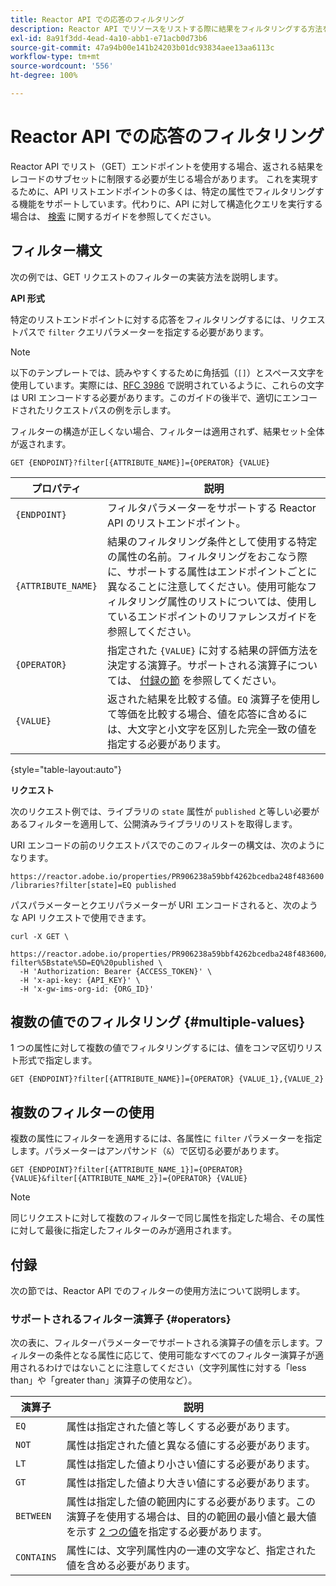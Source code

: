 ```yaml
---
title: Reactor API での応答のフィルタリング
description: Reactor API でリソースをリストする際に結果をフィルタリングする方法を説明します。
exl-id: 8a91f3dd-4ead-4a10-abb1-e71acb0d73b6
source-git-commit: 47a94b00e141b24203b01dc93834aee13aa6113c
workflow-type: tm+mt
source-wordcount: '556'
ht-degree: 100%

---
```


# Reactor API での応答のフィルタリング

Reactor API でリスト（GET）エンドポイントを使用する場合、返される結果をレコードのサブセットに制限する必要が生じる場合があります。 これを実現するために、API リストエンドポイントの多くは、特定の属性でフィルタリングする機能をサポートしています。代わりに、API に対して構造化クエリを実行する場合は、 [検索](./search.md) に関するガイドを参照してください。

## フィルター構文

次の例では、GET リクエストのフィルターの実装方法を説明します。

**API 形式**

特定のリストエンドポイントに対する応答をフィルタリングするには、リクエストパスで `filter` クエリパラメーターを指定する必要があります。

>[!NOTE]
>
>以下のテンプレートでは、読みやすくするために角括弧（`[]`）とスペース文字を使用しています。実際には、[RFC 3986](https://tools.ietf.org/html/rfc3986) で説明されているように、これらの文字は URI エンコードする必要があります。このガイドの後半で、適切にエンコードされたリクエストパスの例を示します。
>
>フィルターの構造が正しくない場合、フィルターは適用されず、結果セット全体が返されます。

```http
GET {ENDPOINT}?filter[{ATTRIBUTE_NAME}]={OPERATOR} {VALUE}
```

| プロパティ | 説明 |
| --- | --- |
| `{ENDPOINT}` | フィルタパラメーターをサポートする Reactor API のリストエンドポイント。 |
| `{ATTRIBUTE_NAME}` | 結果のフィルタリング条件として使用する特定の属性の名前。フィルタリングをおこなう際に、サポートする属性はエンドポイントごとに異なることに注意してください。使用可能なフィルタリング属性のリストについては、使用しているエンドポイントのリファレンスガイドを参照してください。 |
| `{OPERATOR}` | 指定された `{VALUE}` に対する結果の評価方法を決定する演算子。サポートされる演算子については、 [付録の節](#supported-operators) を参照してください。 |
| `{VALUE}` | 返された結果を比較する値。`EQ` 演算子を使用して等価を比較する場合、値を応答に含めるには、大文字と小文字を区別した完全一致の値を指定する必要があります。 |

{style=&quot;table-layout:auto&quot;}

**リクエスト**

次のリクエスト例では、ライブラリの `state` 属性が `published` と等しい必要があるフィルターを適用して、公開済みライブラリのリストを取得します。

URI エンコードの前のリクエストパスでのこのフィルターの構文は、次のようになります。

`https://reactor.adobe.io/properties/PR906238a59bbf4262bcedba248f483600/libraries?filter[state]=EQ published`

パスパラメーターとクエリパラメーターが URI エンコードされると、次のような API リクエストで使用できます。

```shell
curl -X GET \
  https://reactor.adobe.io/properties/PR906238a59bbf4262bcedba248f483600/libraries?filter%5Bstate%5D=EQ%20published \
  -H 'Authorization: Bearer {ACCESS_TOKEN}' \
  -H 'x-api-key: {API_KEY}' \
  -H 'x-gw-ims-org-id: {ORG_ID}'
```

## 複数の値でのフィルタリング {#multiple-values}

1 つの属性に対して複数の値でフィルタリングするには、値をコンマ区切りリスト形式で指定します。

```http
GET {ENDPOINT}?filter[{ATTRIBUTE_NAME}]={OPERATOR} {VALUE_1},{VALUE_2}
```

## 複数のフィルターの使用

複数の属性にフィルターを適用するには、各属性に `filter` パラメーターを指定します。パラメーターはアンパサンド（`&`）で区切る必要があります。

```http
GET {ENDPOINT}?filter[{ATTRIBUTE_NAME_1}]={OPERATOR} {VALUE}&filter[{ATTRIBUTE_NAME_2}]={OPERATOR} {VALUE}
```

>[!NOTE]
>
>同じリクエストに対して複数のフィルターで同じ属性を指定した場合、その属性に対して最後に指定したフィルターのみが適用されます。

## 付録

次の節では、Reactor API でのフィルターの使用方法について説明します。

### サポートされるフィルター演算子 {#operators}

次の表に、フィルターパラメーターでサポートされる演算子の値を示します。フィルターの条件となる属性に応じて、使用可能なすべてのフィルター演算子が適用されるわけではないことに注意してください（文字列属性に対する「less than」や「greater than」演算子の使用など）。

| 演算子 | 説明 |
| --- | --- |
| `EQ` | 属性は指定された値と等しくする必要があります。 |
| `NOT` | 属性は指定された値と異なる値にする必要があります。 |
| `LT` | 属性は指定した値より小さい値にする必要があります。 |
| `GT` | 属性は指定した値より大きい値にする必要があります。 |
| `BETWEEN` | 属性は指定した値の範囲内にする必要があります。この演算子を使用する場合は、目的の範囲の最小値と最大値を示す [2 つの値](#multiple-values)を指定する必要があります。 |
| `CONTAINS` | 属性には、文字列属性内の一連の文字など、指定された値を含める必要があります。 |
